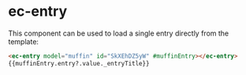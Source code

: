 # ec-entry

This component can be used to load a single entry directly from the template:

```html
<ec-entry model="muffin" id="SkXEhDZ5yW" #muffinEntry></ec-entry>
{{muffinEntry.entry?.value._entryTitle}}
```